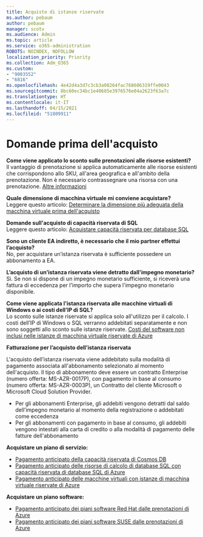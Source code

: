 ```yaml
---
title: Acquisto di istanze riservate
ms.author: pebaum
author: pebaum
manager: scotv
ms.audience: Admin
ms.topic: article
ms.service: o365-administration
ROBOTS: NOINDEX, NOFOLLOW
localization_priority: Priority
ms.collection: Adm_O365
ms.custom:
- "9003552"
- "6816"
ms.openlocfilehash: 4e42d4a3d7c3cb3a08264fac768606319ffe0043
ms.sourcegitcommit: 8bc60ec34bc1e40685e3976576e04a2623f63a7c
ms.translationtype: HT
ms.contentlocale: it-IT
ms.lasthandoff: 04/15/2021
ms.locfileid: "51809911"
---
```

# <a name="questions-before-purchase"></a>Domande prima dell'acquisto

**Come viene applicato lo sconto sulle prenotazioni alle risorse esistenti?**  
Il vantaggio di prenotazione si applica automaticamente alle risorse esistenti che corrispondono allo SKU, all'area geografica e all'ambito della prenotazione. Non è necessario contrassegnare una risorsa con una prenotazione. [Altre informazioni](https://docs.microsoft.com/azure/cost-management-billing/reservations/save-compute-costs-reservations?WT.mc_id=Portal-Microsoft_Azure_Support#how-reservation-discount-is-applied) 

**Quale dimensione di macchina virtuale mi conviene acquistare?**  
Leggere questo articolo: [Determinare la dimensione più adeguata della macchina virtuale prima dell'acquisto](https://docs.microsoft.com/azure/virtual-machines/windows/prepay-reserved-vm-instances?toc=/azure/billing/TOC.json&WT.mc_id=Portal-Microsoft_Azure_Support#determine-the-right-vm-size-before-you-buy)

**Domande sull'acquisto di capacità riservata di SQL**  
Leggere questo articolo: [Acquistare capacità riservata per database SQL](https://docs.microsoft.com/azure/sql-database/sql-database-reserved-capacity?toc=/azure/billing/TOC.json&WT.mc_id=Portal-Microsoft_Azure_Support#buy-sql-database-reserved-capacity)

**Sono un cliente EA indiretto, è necessario che il mio partner effettui l’acquisto?**  
No, per acquistare un’istanza riservata è sufficiente possedere un abbonamento a EA.

**L’acquisto di un’istanza riservata viene detratto dall'impegno monetario?**  
Sì. Se non si dispone di un impegno monetario sufficiente, si riceverà una fattura di eccedenza per l'importo che supera l'impegno monetario disponibile.

**Come viene applicata l'istanza riservata alle macchine virtuali di Windows o ai costi dell’IP di SQL?**  
Lo sconto sulle istanze riservate si applica solo all'utilizzo per il calcolo. I costi dell’IP di Windows o SQL verranno addebitati separatamente e non sono soggetti allo sconto sulle istanze riservate. [Costi del software non inclusi nelle istanze di macchina virtuale riservate di Azure](https://docs.microsoft.com/azure/billing/billing-reserved-instance-windows-software-costs?WT.mc_id=Portal-Microsoft_Azure_Support)  
      
**Fatturazione per l’acquisto dell’istanza riservata**  
      
L'acquisto dell’istanza riservata viene addebitato sulla modalità di pagamento associata all'abbonamento selezionato al momento dell'acquisto. Il tipo di abbonamento deve essere un contratto Enterprise (numero offerta: MS-AZR-0017P), con pagamento in base al consumo (numero offerta: MS-AZR-0003P), un Contratto del cliente Microsoft o Microsoft Cloud Solution Provider.

-   Per gli abbonamenti Enterprise, gli addebiti vengono detratti dal saldo dell’impegno monetario al momento della registrazione o addebitati come eccedenza
-   Per gli abbonamenti con pagamento in base al consumo, gli addebiti vengono intestati alla carta di credito o alla modalità di pagamento delle fatture dell'abbonamento

**Acquistare un piano di servizio:**

-   [Pagamento anticipato della capacità riservata di Cosmos DB](https://docs.microsoft.com/azure/cosmos-db/cosmos-db-reserved-capacity?WT.mc_id=Portal-Microsoft_Azure_Support)
-   [Pagamento anticipato delle risorse di calcolo di database SQL con capacità riservata di database SQL di Azure](https://docs.microsoft.com/azure/sql-database/sql-database-reserved-capacity?WT.mc_id=Portal-Microsoft_Azure_Support)
-   [Pagamento anticipato delle macchine virtuali con istanze di macchina virtuale riservate di Azure](https://docs.microsoft.com/azure/virtual-machines/windows/prepay-reserved-vm-instances?WT.mc_id=Portal-Microsoft_Azure_Support)

**Acquistare un piano software:**

-   [Pagamento anticipato dei piani software Red Hat dalle prenotazioni di Azure](https://docs.microsoft.com/azure/virtual-machines/linux/prepay-rhel-software-charges?WT.mc_id=Portal-Microsoft_Azure_Support)
-   [Pagamento anticipato dei piani software SUSE dalle prenotazioni di Azure](https://docs.microsoft.com/azure/virtual-machines/linux/prepay-suse-software-charges?WT.mc_id=Portal-Microsoft_Azure_Support)